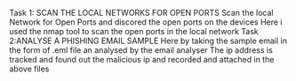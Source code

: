 Task 1: SCAN THE LOCAL NETWORKS FOR OPEN PORTS
Scan the local Network for Open Ports and discored the open ports on the devices
Here i used the nmap tool to scan the open ports in the local network 
Task 2:ANALYSE A PHISHING EMAIL SAMPLE
Here by taking the sample email in the form of .eml file an analysed by the email analyser
The ip address is tracked and found out the malicious ip and recorded and attached in the above files
